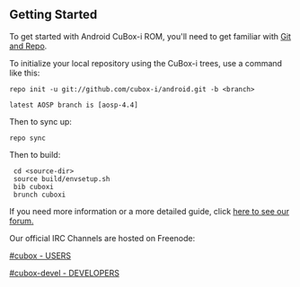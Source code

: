 Getting Started
---------------

To get started with Android CuBox-i ROM, you'll need to get
familiar with [Git and Repo](http://source.android.com/download/using-repo).

To initialize your local repository using the CuBox-i trees, use a command like this:

    repo init -u git://github.com/cubox-i/android.git -b <branch>

    latest AOSP branch is [aosp-4.4]

Then to sync up:

    repo sync

Then to build:

     cd <source-dir>
     source build/envsetup.sh
     bib cuboxi
     brunch cuboxi

If you need more information or a more detailed guide, click [here to see our forum.](http://www.solid-run.com/community/)

Our official IRC Channels are hosted on Freenode:

[#cubox - USERS](http://webchat.freenode.net/?channels=cubox/)

[#cubox-devel - DEVELOPERS](http://webchat.freenode.net/?channels=cubox-devel/)

